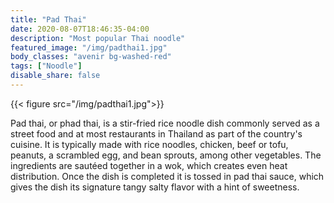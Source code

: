 ```yaml
---
title: "Pad Thai"
date: 2020-08-07T18:46:35-04:00
description: "Most popular Thai noodle"
featured_image: "/img/padthai1.jpg"
body_classes: "avenir bg-washed-red"
tags: ["Noodle"]
disable_share: false
---
```


{{< figure src="/img/padthai1.jpg">}}

Pad thai, or phad thai, is a stir-fried rice noodle dish commonly served as a street food and at most restaurants in Thailand as part of the country's cuisine. It is typically made with rice noodles, chicken, beef or tofu, peanuts, a scrambled egg, and bean sprouts, among other vegetables. The ingredients are sautéed together in a wok, which creates even heat distribution. Once the dish is completed it is tossed in pad thai sauce, which gives the dish its signature tangy salty flavor with a hint of sweetness.